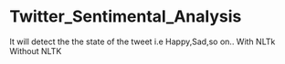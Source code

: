 # Twitter_Sentimental_Analysis
It will detect the the state of the tweet i.e Happy,Sad,so on.. 
 With NLTk
 Without NLTK
